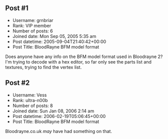 ## Post #1
- Username: grnbriar
- Rank: VIP member
- Number of posts: 6
- Joined date: Mon Sep 05, 2005 5:35 am
- Post datetime: 2005-09-04T21:40:42+00:00
- Post Title: BloodRayne BFM model format

Does anyone have any info on the BFM model format used in Bloodrayne 2?
I'm trying to decode with a hex editor, so far only see the parts list and textures, trying to find the vertex list.
## Post #2
- Username: Vess
- Rank: ultra-n00b
- Number of posts: 8
- Joined date: Sun Jan 08, 2006 2:14 am
- Post datetime: 2006-02-19T05:06:45+00:00
- Post Title: BloodRayne BFM model format

Bloodrayne.co.uk *may* have had something on that.
